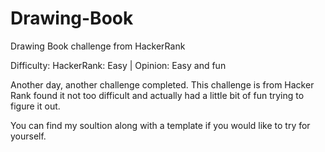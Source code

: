 # Drawing-Book
Drawing Book challenge from HackerRank

Difficulty: HackerRank: Easy | Opinion: Easy and fun

Another day, another challenge completed. This challenge is from Hacker Rank found it not too difficult and actually had a little bit of fun trying to figure it out.

You can find my soultion along with a template if you would like to try for yourself.
